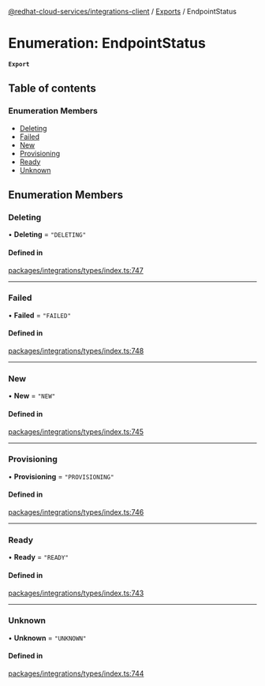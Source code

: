 [@redhat-cloud-services/integrations-client](../README.md) / [Exports](../modules.md) / EndpointStatus

# Enumeration: EndpointStatus

**`Export`**

## Table of contents

### Enumeration Members

- [Deleting](EndpointStatus.md#deleting)
- [Failed](EndpointStatus.md#failed)
- [New](EndpointStatus.md#new)
- [Provisioning](EndpointStatus.md#provisioning)
- [Ready](EndpointStatus.md#ready)
- [Unknown](EndpointStatus.md#unknown)

## Enumeration Members

### Deleting

• **Deleting** = ``"DELETING"``

#### Defined in

[packages/integrations/types/index.ts:747](https://github.com/mkholjuraev/javascript-clients/blob/master/packages/integrations/types/index.ts#L747)

___

### Failed

• **Failed** = ``"FAILED"``

#### Defined in

[packages/integrations/types/index.ts:748](https://github.com/mkholjuraev/javascript-clients/blob/master/packages/integrations/types/index.ts#L748)

___

### New

• **New** = ``"NEW"``

#### Defined in

[packages/integrations/types/index.ts:745](https://github.com/mkholjuraev/javascript-clients/blob/master/packages/integrations/types/index.ts#L745)

___

### Provisioning

• **Provisioning** = ``"PROVISIONING"``

#### Defined in

[packages/integrations/types/index.ts:746](https://github.com/mkholjuraev/javascript-clients/blob/master/packages/integrations/types/index.ts#L746)

___

### Ready

• **Ready** = ``"READY"``

#### Defined in

[packages/integrations/types/index.ts:743](https://github.com/mkholjuraev/javascript-clients/blob/master/packages/integrations/types/index.ts#L743)

___

### Unknown

• **Unknown** = ``"UNKNOWN"``

#### Defined in

[packages/integrations/types/index.ts:744](https://github.com/mkholjuraev/javascript-clients/blob/master/packages/integrations/types/index.ts#L744)
